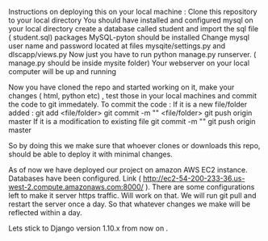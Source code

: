 Instructions on deploying this on your local machine : 
    Clone this repository to your local directory 
    You should have installed and configured mysql on your local directory
    create a database called student and import the sql file ( student.sql) 
    packages MySQL-pyton should be installed 
    Change mysql user name and password located at files mysqite/settings.py and dlscapp/views.py
    Now just you have to run python manage.py runserver. ( manage.py should be inside mysite folder)
    Your webserver on your local computer will be up and running 

Now you have cloned the repo and started working on it, make your changes ( html, python etc) , test those in your local machines and commit the code to git immedately. 
To commit the code :
If it is a new file/folder added :
    git add <file/folder>
    git commit -m "<message>" <file/folder>
    git push origin master
If it is a modification to existing file 
    git commit -m "<message>" <file>
    git push origin master

So by doing this we make sure that whoever clones or downloads this repo, should be able to deploy it with minimal changes. 

As of now we have deployed our project on amazon AWS EC2 instance. Databases have been configured. 
Link ( http://ec2-54-200-233-36.us-west-2.compute.amazonaws.com:8000/ ). There are some configurations left to make it server https traffic. Will work on that. 
We will run git pull and restart the server once a day. So that whatever changes we make will be reflected within a day. 

Lets stick to Django version 1.10.x from now on . 




